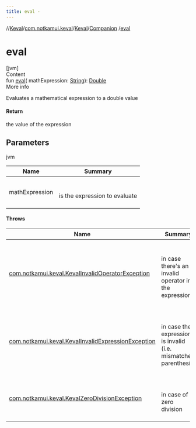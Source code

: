 ```yaml
---
title: eval -
---
```

//[Keval](../../../index.md)/[com.notkamui.keval](../../index.md)/[Keval](../index.md)/[Companion](index.md)
/[eval](eval.md)

# eval

[jvm]  
Content  
fun [eval](eval.md)(
mathExpression: [String](https://kotlinlang.org/api/latest/jvm/stdlib/kotlin/-string/index.html)): [Double](https://kotlinlang.org/api/latest/jvm/stdlib/kotlin/-double/index.html)  
More info

Evaluates a mathematical expression to a double value

#### Return

the value of the expression

## Parameters

jvm

|  Name|  Summary| 
|---|---|
| <a name="com.notkamui.keval/Keval.Companion/eval/#kotlin.String/PointingToDeclaration/"></a>mathExpression| <a name="com.notkamui.keval/Keval.Companion/eval/#kotlin.String/PointingToDeclaration/"></a><br><br>is the expression to evaluate<br><br>

#### Throws

|  Name|  Summary| 
|---|---|
| <a name="com.notkamui.keval/Keval.Companion/eval/#kotlin.String/PointingToDeclaration/"></a>[com.notkamui.keval.KevalInvalidOperatorException](../../-keval-invalid-operator-exception/index.md)| <a name="com.notkamui.keval/Keval.Companion/eval/#kotlin.String/PointingToDeclaration/"></a><br><br>in case there's an invalid operator in the expression<br><br>
| <a name="com.notkamui.keval/Keval.Companion/eval/#kotlin.String/PointingToDeclaration/"></a>[com.notkamui.keval.KevalInvalidExpressionException](../../-keval-invalid-expression-exception/index.md)| <a name="com.notkamui.keval/Keval.Companion/eval/#kotlin.String/PointingToDeclaration/"></a><br><br>in case the expression is invalid (i.e. mismatched parenthesis)<br><br>
| <a name="com.notkamui.keval/Keval.Companion/eval/#kotlin.String/PointingToDeclaration/"></a>[com.notkamui.keval.KevalZeroDivisionException](../../-keval-zero-division-exception/index.md)| <a name="com.notkamui.keval/Keval.Companion/eval/#kotlin.String/PointingToDeclaration/"></a><br><br>in case of a zero division<br><br>
  



